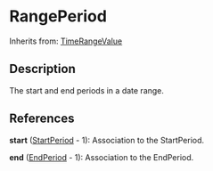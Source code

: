 
# RangePeriod

Inherits from: [TimeRangeValue](TimeRangeValue.md)



## Description

The start and end periods in a date range.




## References

**start** ([StartPeriod](StartPeriod.md) - 1): Association to the StartPeriod.

**end** ([EndPeriod](EndPeriod.md) - 1): Association to the EndPeriod.




